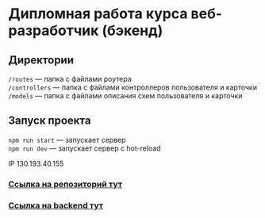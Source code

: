 
# Дипломная работа курса веб-разработчик (бэкенд)


## Директории

`/routes` — папка с файлами роутера  
`/controllers` — папка с файлами контроллеров пользователя и карточки   
`/models` — папка с файлами описания схем пользователя и карточки  

## Запуск проекта

`npm run start` — запускает сервер   
`npm run dev` — запускает сервер с hot-reload

IP 130.193.40.155

### [Ссылка на репозиторий тут](https://github.com/goplomah/movies-explorer-api)
### [Ссылка на backend тут](https://api.goplomah.nomoredomains.sbs/)
